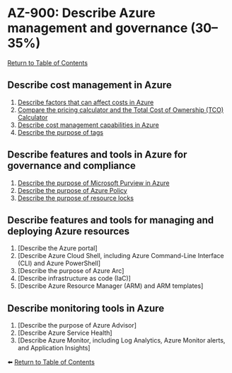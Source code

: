 # AZ-900: Describe Azure management and governance (30–35%)

[Return to Table of Contents](../README.md)

## Describe cost management in Azure

1. [Describe factors that can affect costs in Azure](11-Describe-factors-that-can-affect-costs-in-Azure.md)
1. [Compare the pricing calculator and the Total Cost of Ownership (TCO) Calculator](12-Compare-the-pricing-calculator-and-the-Total-Cost-of-Ownership-TCO-Calculator.md)
1. [Describe cost management capabilities in Azure](13-Describe-the-Microsoft-Cost-Management-tool.md)
1. [Describe the purpose of tags](14-Describe-the-purpose-of-tags.md)

## Describe features and tools in Azure for governance and compliance

1. [Describe the purpose of Microsoft Purview in Azure](21-Describe-the-purpose-of-Microsoft-Purview-in-Azure.md)
1. [Describe the purpose of Azure Policy](22-Describe-the-purpose-of-Azure-Policy.md)
1. [Describe the purpose of resource locks](23-Describe-the-purpose-of-resource-locks.md)

## Describe features and tools for managing and deploying Azure resources

1. [Describe the Azure portal]
1. [Describe Azure Cloud Shell, including Azure Command-Line Interface (CLI) and Azure PowerShell]
1. [Describe the purpose of Azure Arc]
1. [Describe infrastructure as code (IaC)]
1. [Describe Azure Resource Manager (ARM) and ARM templates]

## Describe monitoring tools in Azure
1. [Describe the purpose of Azure Advisor]
1. [Describe Azure Service Health]
1. [Describe Azure Monitor, including Log Analytics, Azure Monitor alerts, and Application Insights]

⬅️ [Return to Table of Contents](../README.md)